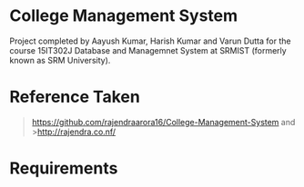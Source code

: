 # College Management System
Project completed by Aayush Kumar, Harish Kumar and Varun Dutta for the course 15IT302J Database and Managemnet System at SRMIST (formerly known as SRM University). 

# Reference Taken
>https://github.com/rajendraarora16/College-Management-System and >http://rajendra.co.nf/

# Requirements 
